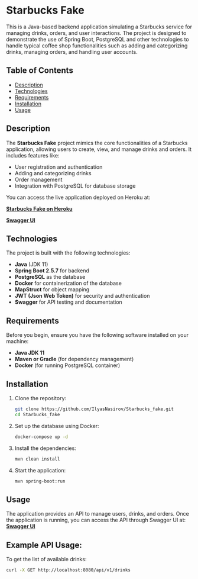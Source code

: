 # Starbucks Fake

This is a Java-based backend application simulating a Starbucks service for managing drinks, orders, and user interactions. The project is designed to demonstrate the use of Spring Boot, PostgreSQL and other technologies to handle typical coffee shop functionalities such as adding and categorizing drinks, managing orders, and handling user accounts.

## Table of Contents
- [Description](#description)
- [Technologies](#technologies)
- [Requirements](#requirements)
- [Installation](#installation)
- [Usage](#usage)

## Description

The **Starbucks Fake** project mimics the core functionalities of a Starbucks application, allowing users to create, view, and manage drinks and orders. It includes features like:
- User registration and authentication
- Adding and categorizing drinks
- Order management
- Integration with PostgreSQL for database storage

You can access the live application deployed on Heroku at:

**[Starbucks Fake on Heroku](https://starbucks-fake-a8d6ed640a8f.herokuapp.com/)**
  
**[Swagger UI](https://starbucks-fake-a8d6ed640a8f.herokuapp.com/swagger-ui/index.html#)**
## Technologies

The project is built with the following technologies:
- **Java** (JDK 11)
- **Spring Boot 2.5.7** for backend
- **PostgreSQL** as the database
- **Docker** for containerization of the database
- **MapStruct** for object mapping
- **JWT (Json Web Token)** for security and authentication
- **Swagger** for API testing and documentation

## Requirements

Before you begin, ensure you have the following software installed on your machine:
- **Java JDK 11**
- **Maven or Gradle** (for dependency management)
- **Docker** (for running PostgreSQL container)

## Installation

1. Clone the repository:
   ```bash
   git clone https://github.com/IlyasNasirov/Starbucks_fake.git
   cd Starbucks_fake
2. Set up the database using Docker:
   ```bash
   docker-compose up -d
3. Install the dependencies:
   ```bash
   mvn clean install
4. Start the application:
   ```bash
   mvn spring-boot:run
## Usage

The application provides an API to manage users, drinks, and orders. Once the application is running, you can access the API through Swagger UI at:
**[Swagger UI](https://localhost:8080/swagger-ui/index.html#)**

## Example API Usage:

To get the list of available drinks:
   ```bash
  curl -X GET http://localhost:8080/api/v1/drinks
